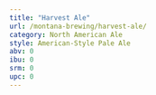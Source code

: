 ```yaml
---
title: "Harvest Ale"
url: /montana-brewing/harvest-ale/
category: North American Ale
style: American-Style Pale Ale
abv: 0
ibu: 0
srm: 0
upc: 0
---
```


